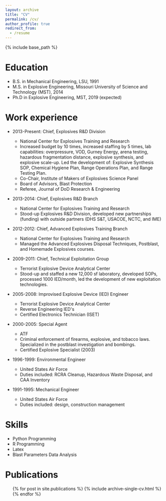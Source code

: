 ```yaml
---
layout: archive
title: "CV"
permalink: /cv/
author_profile: true
redirect_from:
  - /resume
---
```


{% include base_path %}

Education
======
* B.S. in Mechanical Engineering, LSU, 1991
* M.S. in Explosive Engineering, Missouri University of Science and Technology (MST), 2014
* Ph.D in Explosive Engineering, MST, 2019 (expected)

Work experience
======
* 2013-Present: Chief, Explosives R&D Division
  * National Center for Explosives Training and Research
  * Increased budget by 10 times, increased staffing by 5 times, lab capabilities: overpressure, VOD, Gurney Energy, arena testing, hazardous fragmentation distance, explosive synthesis, and explosive scale-up.  Led the development of: Explosive Synthesis SOP, Chemical Hygiene Plan, Range Operations Plan, and Range Testing Plan.
  * Co-Chair, Institute of Makers of Explosives Science Panel
  * Board of Advisors, Blast Protection
  * Referee, Journal of DoD Research & Engineering

* 2013-2014: Chief, Explosives R&D Branch
  * National Center for Explosives Training and Research
  * Stood-up Explosives R&D Division, developed new partnerships (funding) with outside partners (DHS S&T, USACOE, NCTC, and IME)

* 2012-2012: Chief, Advanced Explosives Training Branch
  * National Center for Explosives Training and Research
  * Managed the Advanced Explosives Disposal Techniques, Postblast, and Homemade Explosives courses.

* 2009-2011: Chief, Technical Exploitation Group
  * Terrorist Explosive Device Analytical Center
  * Stood-up and staffed a new 12,000 sf laboratory, developed SOPs, processed 1000 IED/month, led the development of new exploitation technologies.

* 2005-2008: Improvised Explosive Device (IED) Engineer
  * Terrorist Explosive Device Analytical Center
  * Reverse Engineering IED's
  * Certified Electronics Technician (ISET)

* 2000-2005: Special Agent
  * ATF
  * Criminal enforcement of firearms, explosive, and tobacco laws.  Specialized in the postblast investigation and bombings.
  * Certified Explosive Specialist (2003)

* 1996-1999: Environmental Engineer
  * United States Air Force
  * Duties included: RCRA Cleanup, Hazardous Waste Disposal, and CAA Inventory

* 1991-1995: Mechanical Engineer
  * United States Air Force
  * Duties included: design, construction management



Skills
======
* Python Programming
* R Programming
* Latex
* Blast Parameters Data Analysis

Publications
======
  <ul>{% for post in site.publications %}
    {% include archive-single-cv.html %}
  {% endfor %}</ul>

